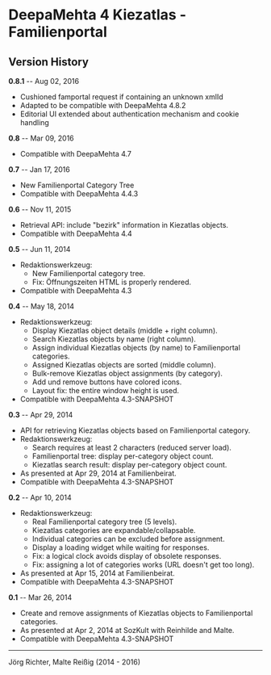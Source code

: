 
DeepaMehta 4 Kiezatlas - Familienportal
=======================================


Version History
---------------

**0.8.1** -- Aug 02, 2016

* Cushioned famportal request if containing an unknown xmlId
* Adapted to be compatible with DeepaMehta 4.8.2
* Editorial UI extended about authentication mechanism and cookie handling

**0.8** -- Mar 09, 2016

* Compatible with DeepaMehta 4.7

**0.7** -- Jan 17, 2016

* New Familienportal Category Tree
* Compatible with DeepaMehta 4.4.3

**0.6** -- Nov 11, 2015

* Retrieval API: include "bezirk" information in Kiezatlas objects.
* Compatible with DeepaMehta 4.4

**0.5** -- Jun 11, 2014

* Redaktionswerkzeug:
    * New Familienportal category tree.
    * Fix: Öffnungszeiten HTML is properly rendered.
* Compatible with DeepaMehta 4.3

**0.4** -- May 18, 2014

* Redaktionswerkzeug:
    * Display Kiezatlas object details (middle + right column).
    * Search Kiezatlas objects by name (right column).
    * Assign individual Kiezatlas objects (by name) to Familienportal categories.
    * Assigned Kiezatlas objects are sorted (middle column).
    * Bulk-remove Kiezatlas object assignments (by category).
    * Add und remove buttons have colored icons.
    * Layout fix: the entire window height is used.
* Compatible with DeepaMehta 4.3-SNAPSHOT

**0.3** -- Apr 29, 2014

* API for retrieving Kiezatlas objects based on Familienportal category.
* Redaktionswerkzeug:
    * Search requires at least 2 characters (reduced server load).
    * Familienportal tree: display per-category object count.
    * Kiezatlas search result: display per-category object count.
* As presented at Apr 29, 2014 at Familienbeirat.
* Compatible with DeepaMehta 4.3-SNAPSHOT

**0.2** -- Apr 10, 2014

* Redaktionswerkzeug:
    * Real Familienportal category tree (5 levels).
    * Kiezatlas categories are expandable/collapsable.
    * Individual categories can be excluded before assignment.
    * Display a loading widget while waiting for responses.
    * Fix: a logical clock avoids display of obsolete responses.
    * Fix: assigning a lot of categories works (URL doesn't get too long).
* As presented at Apr 15, 2014 at Familienbeirat.
* Compatible with DeepaMehta 4.3-SNAPSHOT

**0.1** -- Mar 26, 2014

* Create and remove assignments of Kiezatlas objects to Familienportal categories.
* As presented at Apr 2, 2014 at SozKult with Reinhilde and Malte.
* Compatible with DeepaMehta 4.3-SNAPSHOT


------------
Jörg Richter, Malte Reißig (2014 - 2016)
